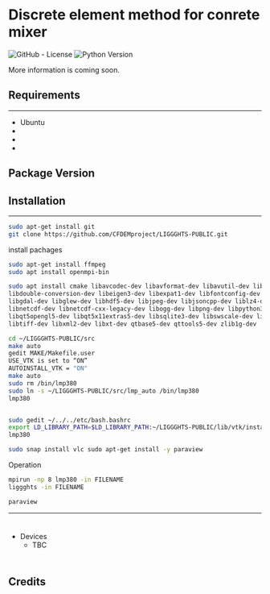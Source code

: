 # **Discrete element method for conrete mixer**


![GitHub - License](https://img.shields.io/badge/License-MIT-blue.svg)
![Python Version](https://img.shields.io/github/pipenv/locked/python-version/WeiTing1991/compas)


More information is coming soon.


## __Requirements__
---
* Ubuntu
* 
* 
* 

## __Package Version__


## __Installation__
---

```bash
sudo apt-get install git
git clone https://github.com/CFDEMproject/LIGGGHTS-PUBLIC.git

```
install pachages

```bash
sudo apt-get install ffmpeg 
sudo apt install openmpi-bin

sudo apt install cmake libavcodec-dev libavformat-dev libavutil-dev libboost-dev
libdouble-conversion-dev libeigen3-dev libexpat1-dev libfontconfig-dev libfreetype6-dev
libgdal-dev libglew-dev libhdf5-dev libjpeg-dev libjsoncpp-dev liblz4-dev liblzma-dev
libnetcdf-dev libnetcdf-cxx-legacy-dev libogg-dev libpng-dev libpython3-dev
libqt5opengl5-dev libqt5x11extras5-dev libsqlite3-dev libswscale-dev libtheora-dev
libtiff-dev libxml2-dev libxt-dev qtbase5-dev qttools5-dev zlib1g-dev

cd ~/LIGGGHTS-PUBLIC/src
make auto
gedit MAKE/Makefile.user
USE_VTK is set to “ON”
AUTOINSTALL_VTK = "ON"
make auto
sudo rm /bin/lmp380
sudo ln -s ~/LIGGGHTS-PUBLIC/src/lmp_auto /bin/lmp380
lmp380


sudo gedit ~/../../etc/bash.bashrc
export LD_LIBRARY_PATH=$LD_LIBRARY_PATH:~/LIGGGHTS-PUBLIC/lib/vtk/install/lib/
lmp380

sudo snap install vlc sudo apt-get install -y paraview

```

Operation

```bash
mpirun -np 8 lmp380 -in FILENAME
liggghts -in FILENAME

paraview
```

---

### 

```bash

```
- Devices
    - TBC

### 

```bash
```


## Credits
